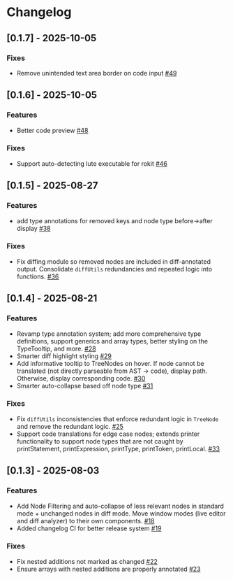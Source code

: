 
# Changelog

## [0.1.7] - 2025-10-05

### Fixes

- Remove unintended text area border on code input [#49](https://github.com/wmccrthy/LuauASTExplorer/pull/49)


## [0.1.6] - 2025-10-05

### Features

- Better code preview [#48](https://github.com/wmccrthy/LuauASTExplorer/pull/48)

### Fixes

- Support auto-detecting lute executable for rokit [#46](https://github.com/wmccrthy/LuauASTExplorer/pull/46)


## [0.1.5] - 2025-08-27

### Features

- add type annotations for removed keys and node type before->after display [#38](https://github.com/wmccrthy/LuauASTExplorer/pull/38)

### Fixes

- Fix diffing module so removed nodes are included in diff-annotated output. Consolidate `diffUtils` redundancies and repeated logic into functions. [#36](https://github.com/wmccrthy/LuauASTExplorer/pull/36)


## [0.1.4] - 2025-08-21

### Features

- Revamp type annotation system; add more comprehensive type definitions, support generics and array types, better styling on the TypeTooltip, and more. [#28](https://github.com/wmccrthy/LuauASTExplorer/pull/28)
- Smarter diff highlight styling [#29](https://github.com/wmccrthy/LuauASTExplorer/pull/29)
- Add informative tooltip to TreeNodes on hover. If node cannot be translated (not directly parseable from AST -> code), display path. Otherwise, display corresponding code. [#30](https://github.com/wmccrthy/LuauASTExplorer/pull/30)
- Smarter auto-collapse based off node type [#31](https://github.com/wmccrthy/LuauASTExplorer/pull/31)

### Fixes

- Fix `diffUtils` inconsistencies that enforce redundant logic in `TreeNode` and remove the redundant logic. [#25](https://github.com/wmccrthy/LuauASTExplorer/pull/25)
- Support code translations for edge case nodes; extends printer functionality to support node types that are not caught by printStatement, printExpression, printType, printToken, printLocal. [#33](https://github.com/wmccrthy/LuauASTExplorer/pull/33)


## [0.1.3] - 2025-08-03

### Features

- Add Node Filtering and auto-collapse of less relevant nodes in standard mode + unchanged nodes in diff mode. Move window modes (live editor and diff analyzer) to their own components. [#18](https://github.com/wmccrthy/LuauASTExplorer/pull/18)
- Added changelog CI for better release system [#19](https://github.com/wmccrthy/LuauASTExplorer/pull/19)

### Fixes

- Fix nested additions not marked as changed [#22](https://github.com/wmccrthy/LuauASTExplorer/pull/22)
- Ensure arrays with nested additions are properly annotated [#23](https://github.com/wmccrthy/LuauASTExplorer/pull/23)

